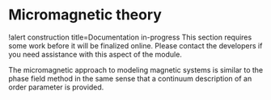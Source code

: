 # Micromagnetic theory

!alert construction title=Documentation in-progress
This section requires some work before it will be finalized online. Please contact the developers if you need assistance with this aspect of the module.

The micromagnetic approach to modeling magnetic systems is similar to the phase field method in the same sense that a continuum description of an order parameter is provided.
